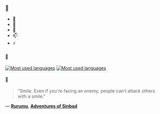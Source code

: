 ### 👋

- 🔭
- 🌱
- 💬
- 📫
- ⚡

#### 🧏

[![Most used languages](https://github-readme-stats-aynah.vercel.app/api/top-langs/?username=aynh&theme=solarized-dark&langs_count=6&layout=compact&hide_title=true)](https://github.com/anuraghazra/github-readme-stats#gh-dark-mode-only)
[![Most used languages](https://github-readme-stats-aynah.vercel.app/api/top-langs/?username=aynh&theme=solarized-light&langs_count=6&layout=compact&hide_title=true)](https://github.com/anuraghazra/github-readme-stats#gh-light-mode-only)

#### 💬

> "Smile. Even if you're facing an enemy, people can't attack others with a smile."

&mdash; [**Rurumu**](https://myanimelist.net/character.php?q=Rurumu&cat=character), [**Adventures of Sinbad**](https://myanimelist.net/search/all?q=Adventures%20of%20Sinbad&cat=all)
